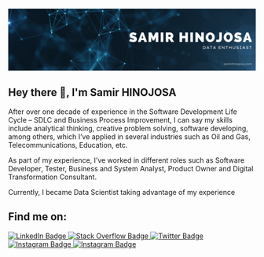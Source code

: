 [![Braydon's GitHub Banner](./assets/GitHubHeader_v2.png)](https://braydoncoyer.dev)

## Hey there 👋, I'm Samir HINOJOSA
After over one decade of experience in the Software Development Life Cycle – SDLC and Business Process Improvement, I can say my skills include analytical thinking, creative problem solving, software developing, among others, which I’ve applied in several industries such as Oil and Gas, Telecommunications, Education, etc.

As part of my experience, I’ve worked in different roles such as Software Developer, Tester, Business and System Analyst, Product Owner and Digital Transformation Consultant.

Currently, I became Data Scientist taking advantage of my experience

## Find me on:
<div id="badges" >
  <a href="https://www.linkedin.com/in/samirhinojosa/" target="_blank">
    <img src="https://img.shields.io/badge/LinkedIn-blue?style=for-the-badge&logo=linkedin&logoColor=white" alt="LinkedIn Badge"/>
  </a>
  <a href="https://stackoverflow.com/users/11145261/samir-hinojosa" target="_blank">
    <img src="https://img.shields.io/badge/stack%20overflow-FE7A16?logo=stack-overflow&logoColor=white&style=for-the-badge" alt="Stack Overflow Badge"/>
  </a>
  <a href="https://twitter.com/SamirHinojosaD" target="_blank">
    <img src="https://img.shields.io/badge/Twitter-blue?style=for-the-badge&logo=twitter&logoColor=white" alt="Twitter Badge"/>
  </a>
  <a href="https://www.instagram.com/samirhinojosa/" target="_blank">
    <img src="https://img.shields.io/badge/Instagram-E4405F?style=for-the-badge&logo=instagram&logoColor=white" alt="Instagram Badge"/>
  </a>
  <a href="https://www.samirhinojosa.com/" target="_blank">
    <img src="https://img.shields.io/badge/Website-3b5998?style=for-the-badge&logo=google-chrome&logoColor=white" alt="Instagram Badge" />
  </a>
</div>


